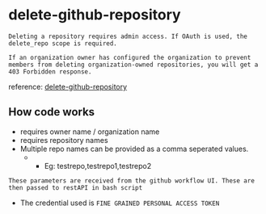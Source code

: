 # delete-github-repository

```
Deleting a repository requires admin access. If OAuth is used, the delete_repo scope is required.

If an organization owner has configured the organization to prevent members from deleting organization-owned repositories, you will get a 403 Forbidden response.
```

reference: [delete-github-repository](https://docs.github.com/en/rest/repos/repos?apiVersion=2022-11-28#delete-a-repository)

## How code works

* requires owner name / organization name
* requires repository names
* Multiple repo names can be provided as a comma seperated values.
    * * Eg: testrepo,testrepo1,testrepo2 

```
These parameters are received from the github workflow UI. These are then passed to restAPI in bash script
``` 

* The credential used is ``` FINE GRAINED PERSONAL ACCESS TOKEN ```
